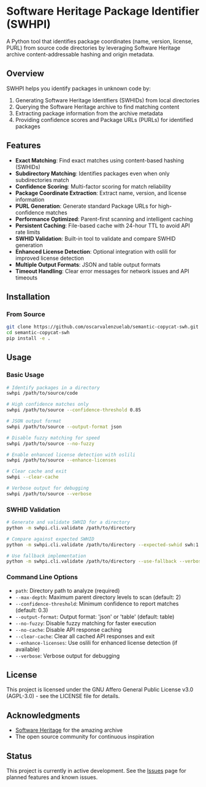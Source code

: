 # Software Heritage Package Identifier (SWHPI)

A Python tool that identifies package coordinates (name, version, license, PURL) from source code directories by leveraging Software Heritage archive content-addressable hashing and origin metadata.

## Overview

SWHPI helps you identify packages in unknown code by:
1. Generating Software Heritage Identifiers (SWHIDs) from local directories
2. Querying the Software Heritage archive to find matching content
3. Extracting package information from the archive metadata
4. Providing confidence scores and Package URLs (PURLs) for identified packages

## Features

- **Exact Matching**: Find exact matches using content-based hashing (SWHIDs)
- **Subdirectory Matching**: Identifies packages even when only subdirectories match
- **Confidence Scoring**: Multi-factor scoring for match reliability
- **Package Coordinate Extraction**: Extract name, version, and license information
- **PURL Generation**: Generate standard Package URLs for high-confidence matches
- **Performance Optimized**: Parent-first scanning and intelligent caching
- **Persistent Caching**: File-based cache with 24-hour TTL to avoid API rate limits
- **SWHID Validation**: Built-in tool to validate and compare SWHID generation
- **Enhanced License Detection**: Optional integration with oslili for improved license detection
- **Multiple Output Formats**: JSON and table output formats
- **Timeout Handling**: Clear error messages for network issues and API timeouts

## Installation

### From Source

```bash
git clone https://github.com/oscarvalenzuelab/semantic-copycat-swh.git
cd semantic-copycat-swh
pip install -e .
```


## Usage

### Basic Usage

```bash
# Identify packages in a directory
swhpi /path/to/source/code

# High confidence matches only
swhpi /path/to/source --confidence-threshold 0.85

# JSON output format
swhpi /path/to/source --output-format json

# Disable fuzzy matching for speed
swhpi /path/to/source --no-fuzzy

# Enable enhanced license detection with oslili
swhpi /path/to/source --enhance-licenses

# Clear cache and exit
swhpi --clear-cache

# Verbose output for debugging
swhpi /path/to/source --verbose
```

### SWHID Validation

```bash
# Generate and validate SWHID for a directory
python -m swhpi.cli.validate /path/to/directory

# Compare against expected SWHID
python -m swhpi.cli.validate /path/to/directory --expected-swhid swh:1:dir:abc123...

# Use fallback implementation
python -m swhpi.cli.validate /path/to/directory --use-fallback --verbose
```

### Command Line Options

- `path`: Directory path to analyze (required)
- `--max-depth`: Maximum parent directory levels to scan (default: 2)
- `--confidence-threshold`: Minimum confidence to report matches (default: 0.3)
- `--output-format`: Output format: 'json' or 'table' (default: table)
- `--no-fuzzy`: Disable fuzzy matching for faster execution
- `--no-cache`: Disable API response caching
- `--clear-cache`: Clear all cached API responses and exit
- `--enhance-licenses`: Use oslili for enhanced license detection (if available)
- `--verbose`: Verbose output for debugging

## License

This project is licensed under the GNU Affero General Public License v3.0 (AGPL-3.0) - see the LICENSE file for details.

## Acknowledgments

- [Software Heritage](https://www.softwareheritage.org/) for the amazing archive
- The open source community for continuous inspiration

## Status

This project is currently in active development. See the [Issues](https://github.com/oscarvalenzuelab/semantic-copycat-swh/issues) page for planned features and known issues.